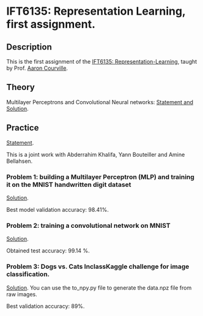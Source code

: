 # IFT6135: Representation Learning, first assignment.

## Description

This is the first assignment of the [IFT6135: Representation-Learning](https://sites.google.com/mila.quebec/ift6135), taught by Prof. [Aaron Courville](https://mila.quebec/en/person/aaron-courville/).

## Theory

Multilayer Perceptrons and Convolutional Neural networks: [Statement and Solution](https://github.com/Sanaelotfi/IFT-6135-Representation-Learning-HW1/blob/master/IFT6135_HW1_Theory.pdf).


## Practice

[Statement](https://github.com/Sanaelotfi/Representation-Learning-HW1/blob/master/HW1_practice_statement.pdf).

This is a joint work with Abderrahim Khalifa, Yann Bouteiller and Amine Bellahsen. 

### Problem 1: building a Multilayer Perceptron (MLP) and training it on the MNIST handwritten digit dataset

[Solution](https://github.com/Sanaelotfi/IFT-6135-Representation-Learning-HW1/blob/master/Problem1.ipynb).

Best model validation accuracy:  98.41%. 

### Problem 2: training a convolutional network on MNIST

[Solution](https://github.com/Sanaelotfi/IFT-6135-Representation-Learning-HW1/blob/master/Problem2.ipynb).

Obtained test accuracy: 99.14 %.

### Problem 3: Dogs vs. Cats InclassKaggle challenge for image classification.

[Solution](https://github.com/Sanaelotfi/IFT-6135-Representation-Learning-HW1/blob/master/Problem3.ipynb).
You can use the to_npy.py file to generate the data.npz file from raw images.

Best validation accuracy: 89%.
